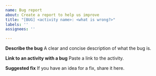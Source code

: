 ```yaml
---
name: Bug report
about: Create a report to help us improve
title: "[BUG] <activity name>: <what is wrong?>"
labels: ''
assignees: ''

---
```


**Describe the bug**
A clear and concise description of what the bug is.

**Link to an activity with a bug**
Paste a link to the activity.

**Suggested fix**
If you have an idea for a fix, share it here.
